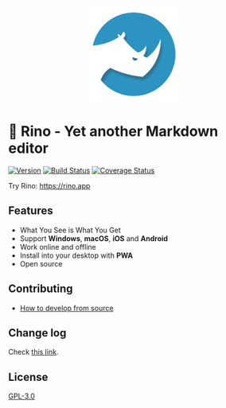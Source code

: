 <div align="center"><img src="https://github.com/ocavue/rino/blob/master/public/img/icons/android-chrome-192x192.png?raw=true" alt="Logo" height="192" width="192"></div>

# 🦏 Rino - Yet another Markdown editor

[![Version](https://img.shields.io/github/v/tag/ocavue/rino?label=version)](https://github.com/ocavue/rino/releases)
[![Build Status](https://circleci.com/gh/ocavue/rino/tree/master.svg?&style=shield)](https://circleci.com/gh/ocavue/rino/tree/master)
[![Coverage Status](https://coveralls.io/repos/github/ocavue/rino/badge.svg?branch=master)](https://coveralls.io/github/ocavue/rino?branch=master)

Try Rino: <https://rino.app>

## Features

- What You See is What You Get
- Support **Windows**, **macOS**, **iOS** and **Android**
- Work online and offline
- Install into your desktop with **PWA**
- Open source

## Contributing

- [How to develop from source](https://github.com/ocavue/rino/wiki/Development)

## Change log

Check [this link](https://github.com/ocavue/rino/wiki/Changelog).

## License

[GPL-3.0](https://github.com/ocavue/rino/blob/master/LICENSE)
